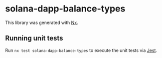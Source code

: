 # solana-dapp-balance-types

This library was generated with [Nx](https://nx.dev).

## Running unit tests

Run `nx test solana-dapp-balance-types` to execute the unit tests via [Jest](https://jestjs.io).
